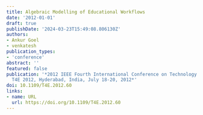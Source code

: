 ```yaml
---
title: Algebraic Modelling of Educational Workflows
date: '2012-01-01'
draft: true
publishDate: '2024-03-23T15:49:08.806130Z'
authors:
- Ankur Goel
- venkatesh
publication_types:
- 'conference'
abstract: ''
featured: false
publication: '*2012 IEEE Fourth International Conference on Technology for Education,
  T4E 2012, Hyderabad, India, July 18-20, 2012*'
doi: 10.1109/T4E.2012.60
links:
- name: URL
  url: https://doi.org/10.1109/T4E.2012.60
---
```


